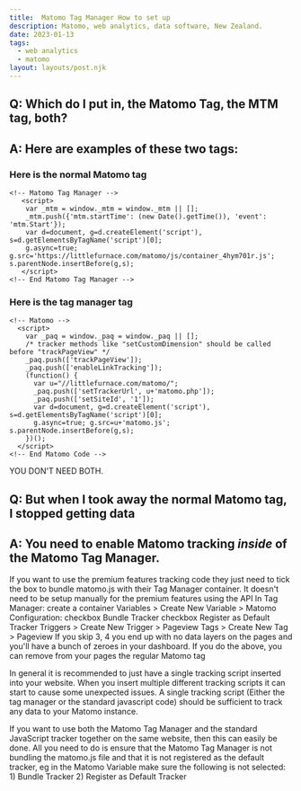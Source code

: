 ```yaml
---
title:  Matomo Tag Manager How to set up
description: Matomo, web analytics, data software, New Zealand.
date: 2023-01-13
tags:
  - web analytics
  - matomo
layout: layouts/post.njk
---
```


## Q: Which do I put in, the Matomo Tag, the MTM tag, both?  
 
## A: Here are examples of these two tags:    
### Here is the normal Matomo tag 
```
<!-- Matomo Tag Manager -->
   <script>
    var _mtm = window._mtm = window._mtm || [];
    _mtm.push({'mtm.startTime': (new Date().getTime()), 'event': 'mtm.Start'});
    var d=document, g=d.createElement('script'), s=d.getElementsByTagName('script')[0];
    g.async=true; g.src='https://littlefurnace.com/matomo/js/container_4hym701r.js'; s.parentNode.insertBefore(g,s);
   </script>
<!-- End Matomo Tag Manager -->
```
  
### Here is the tag manager tag
```
<!-- Matomo -->
  <script>
    var _paq = window._paq = window._paq || [];
    /* tracker methods like "setCustomDimension" should be called before "trackPageView" */
    _paq.push(['trackPageView']);
    _paq.push(['enableLinkTracking']);
    (function() {
      var u="//littlefurnace.com/matomo/";
      _paq.push(['setTrackerUrl', u+'matomo.php']);
      _paq.push(['setSiteId', '1']);
      var d=document, g=d.createElement('script'), s=d.getElementsByTagName('script')[0];
      g.async=true; g.src=u+'matomo.js'; s.parentNode.insertBefore(g,s);
    })();
  </script>
<!-- End Matomo Code -->  
```

  
 
YOU DON'T NEED BOTH.   
   
  
## Q: But when I took away the normal Matomo tag, I stopped getting data  
## A: You need to enable Matomo tracking *inside* of the Matomo Tag Manager.  

If you want to use the premium features tracking code they just need to tick the box to bundle matomo.js with their Tag Manager container. It doesn't need to be setup manually for the premium features using the API  In Tag Manager: create a container       Variables > Create New Variable > Matomo Configuration:          checkbox Bundle Tracker          checkbox Register as Default Tracker      Triggers > Create New Trigger > Pageview       Tags > Create New Tag > Pageview    If you skip 3, 4 you end up with no data layers on the pages and you'll have a bunch of zeroes in your dashboard.    If you do the above, you can remove from your pages the regular Matomo tag  
  
In general it is recommended to just have a single tracking script inserted into your website. When you insert multiple different tracking scripts it can start to cause some unexpected issues. A single tracking script (Either the tag manager or the standard javascript code) should be sufficient to track any data to your Matomo instance.  
  
If you want to use both the Matomo Tag Manager and the standard JavaScript tracker together on the same website, then this can easily be done.  All you need to do is ensure that the Matomo Tag Manager is not bundling the matomo.js file and that it is not registered as the default tracker, eg in the Matomo Variable make sure the following is not selected: 1) Bundle Tracker 2) Register as Default Tracker  


  




